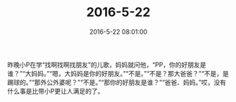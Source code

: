 ﻿---
title: 2016-5-22
date: 2016-5-22 08:01:00
tags:
categories: 爸爸
---
昨晚小P在学“找啊找啊找朋友”的儿歌，妈妈就问他，“PP，你的好朋友是谁？”“大妈妈。”“嗯，大妈妈是你的好朋友。”“不是。”“不是？那大爸爸？”“不是，是踢球的。”“那外公外婆呢？”“不是。”“那你的好朋友是谁？”“爸爸、妈妈。”哎，没有什么事是比带小P更让人满足的了。 ​​​​ 
